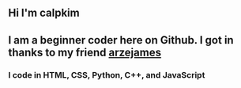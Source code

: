 ## Hi I'm calpkim
## I am a beginner coder here on Github. I got in thanks to my friend [arzejames](https://github.com/arzejames)
### I code in HTML, CSS, Python, C++, and JavaScript

<!--
**calpkim/calpkim** is a ✨ _special_ ✨ repository because its `README.md` (this file) appears on your GitHub profile.

Here are some ideas to get you started:

- 🔭 I’m currently working on ...
- 🌱 I’m currently learning ...
- 👯 I’m looking to collaborate on ...
- 🤔 I’m looking for help with ...
- 💬 Ask me about ...
- 📫 How to reach me: ...
- 😄 Pronouns: ...
- ⚡ Fun fact: ...
-->

